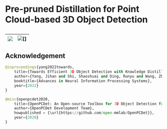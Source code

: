 # Pre-pruned Distillation for Point Cloud-based 3D Object Detection
## 
![](https://github.com/lifuyang-1919/PPD3D/blob/main/docs/ppd3d.jpg) | ![](https://github.com/lifuyang-1919/PPD3D/blob/main/docs/graph.jpg)[]|
------------- | ----------- |




## Acknowledgement
```python
@inproceedings{yang2022towards,
    title={Towards Efficient 3D Object Detection with Knowledge Distillation},
    author={Yang, Jihan and Shi, Shaoshuai and Ding, Runyu and Wang, Zhe and Qi, Xiaojuan},
    booktitle={Advances in Neural Information Processing Systems},
    year={2022}
}
```
```python
@misc{openpcdet2020,
    title={OpenPCDet: An Open-source Toolbox for 3D Object Detection from Point Clouds},
    author={OpenPCDet Development Team},
    howpublished = {\url{https://github.com/open-mmlab/OpenPCDet}},
    year={2020}
}
```
